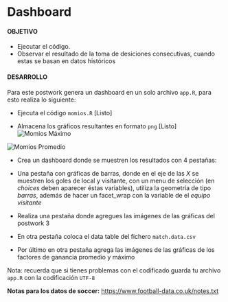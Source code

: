 
# Dashboard 

#### OBJETIVO

- Ejecutar el código. 
- Observar el resultado de la toma de desiciones consecutivas, cuando estas se basan en datos históricos 

#### DESARROLLO

Para este postwork genera un dashboard en un solo archivo `app.R`, para esto realiza lo siguiente: 

- Ejecuta el código `momios.R` [Listo]

- Almacena los gráficos resultantes en formato `png` [Listo]
![Momios Máximo](https://raw.githubusercontent.com/mornaeldernar/BeduFinalR/rafa/maximo_momios.png "Momios Máximos")


![Momios Promedio](https://github.com/mornaeldernar/BeduFinalR/blob/rafa/momios_promedio.png "Momios Promedio")

- Crea un dashboard donde se muestren los resultados con 4 pestañas:
   
- Una pestaña con gráficas de barras, donde en el eje de las _X_ se muestren los goles de local y visitante, con un menu de selección (en _choices_ deben aparecer éstas variables), utiliza la geometría de tipo _barras_, además de hacer un facet_wrap con la variable de el _equipo visitante_
   
- Realiza una pestaña donde agregues las imágenes de las gráficas del postwork 3
    
- En otra pestaña coloca el data table del fichero `match.data.csv` 
    
- Por último en otra pestaña agrega las imágenes de las gráficas de los factores de ganancia promedio y máximo

Nota: recuerda que si tienes problemas con el codificado guarda tu archivo `app.R` con la codificación `UTF-8`

__Notas para los datos de soccer:__ https://www.football-data.co.uk/notes.txt


